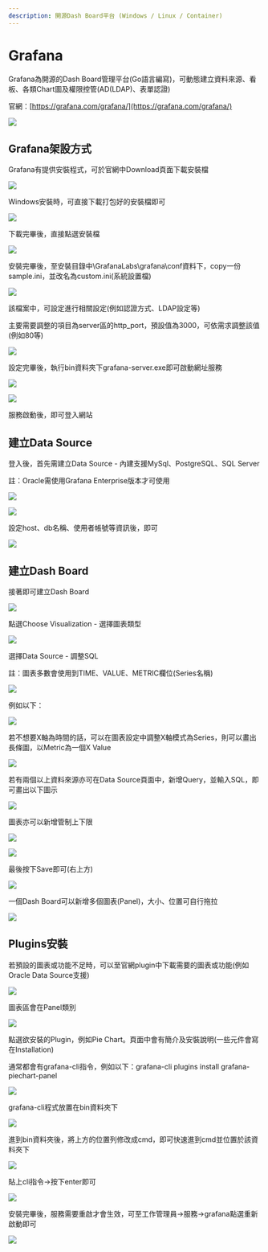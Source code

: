 ```yaml
---
description: 開源Dash Board平台 (Windows / Linux / Container)
---
```


# Grafana

Grafana為開源的Dash Board管理平台\(Go語言編寫\)，可動態建立資料來源、看板、各類Chart圖及權限控管\(AD\(LDAP\)、表單認證\)

官網：[https://grafana.com/grafana/](https://grafana.com/grafana/)

![](../.gitbook/assets/image%20%28160%29.png)

## Grafana架設方式

Grafana有提供安裝程式，可於官網中Download頁面下載安裝檔

![](../.gitbook/assets/image%20%28391%29.png)

Windows安裝時，可直接下載打包好的安裝檔即可

![](../.gitbook/assets/image%20%28243%29.png)

下載完畢後，直接點選安裝檔

![](../.gitbook/assets/image%20%28317%29.png)

安裝完畢後，至安裝目錄中\GrafanaLabs\grafana\conf資料下，copy一份sample.ini，並改名為custom.ini\(系統設置檔\)

![](../.gitbook/assets/image%20%288%29.png)

該檔案中，可設定進行相關設定\(例如認證方式、LDAP設定等\)

主要需要調整的項目為server區的http\_port，預設值為3000，可依需求調整該值\(例如80等\)

![](../.gitbook/assets/image%20%28120%29.png)

設定完畢後，執行bin資料夾下grafana-server.exe即可啟動網址服務

![](../.gitbook/assets/image%20%2851%29.png)

![](../.gitbook/assets/image%20%28197%29.png)

服務啟動後，即可登入網站

## 建立Data Source

登入後，首先需建立Data Source - 內建支援MySql、PostgreSQL、SQL Server

註：Oracle需使用Grafana Enterprise版本才可使用

![](../.gitbook/assets/image%20%28216%29.png)

![](../.gitbook/assets/image%20%28167%29.png)

設定host、db名稱、使用者帳號等資訊後，即可

![](../.gitbook/assets/image%20%2819%29.png)

## 建立Dash Board

接著即可建立Dash Board

![](../.gitbook/assets/image%20%28412%29.png)

點選Choose Visualization - 選擇圖表類型

![](../.gitbook/assets/image%20%2868%29.png)

選擇Data Source - 調整SQL

註：圖表多數會使用到TIME、VALUE、METRIC欄位\(Series名稱\)

![](../.gitbook/assets/image%20%28239%29.png)

例如以下：

![](../.gitbook/assets/image%20%2871%29.png)

若不想要X軸為時間的話，可以在圖表設定中調整X軸模式為Series，則可以畫出長條圖，以Metric為一個X Value

![](../.gitbook/assets/image%20%28215%29.png)

若有兩個以上資料來源亦可在Data Source頁面中，新增Query，並輸入SQL，即可畫出以下圖示

![](../.gitbook/assets/image%20%28250%29.png)

圖表亦可以新增管制上下限

![](../.gitbook/assets/image%20%28398%29.png)

![](../.gitbook/assets/image%20%28116%29.png)

最後按下Save即可\(右上方\)

![](../.gitbook/assets/image%20%2827%29.png)

一個Dash Board可以新增多個圖表\(Panel\)，大小、位置可自行拖拉

![](../.gitbook/assets/image%20%28350%29.png)



## Plugins安裝

若預設的圖表或功能不足時，可以至官網plugin中下載需要的圖表或功能\(例如Oracle Data Source支援\)

![](../.gitbook/assets/image%20%28170%29.png)

圖表區會在Panel類別

![](../.gitbook/assets/image%20%28380%29.png)

點選欲安裝的Plugin，例如Pie Chart。頁面中會有簡介及安裝說明\(一些元件會寫在Installation\)

通常都會有grafana-cli指令，例如以下：grafana-cli plugins install grafana-piechart-panel

![](../.gitbook/assets/image%20%28222%29.png)

grafana-cli程式放置在bin資料夾下

![](../.gitbook/assets/image%20%2855%29.png)

進到bin資料夾後，將上方的位置列修改成cmd，即可快速進到cmd並位置於該資料夾下

![](../.gitbook/assets/image%20%28244%29.png)

貼上cli指令→按下enter即可

![](../.gitbook/assets/image%20%2865%29.png)

安裝完畢後，服務需要重啟才會生效，可至工作管理員→服務→grafana點選重新啟動即可

![](../.gitbook/assets/image%20%28399%29.png)

